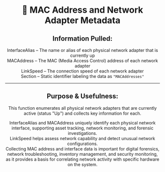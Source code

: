 <div align="center">

# 🔐 MAC Address and Network Adapter Metadata

## **Information Pulled:**  
InterfaceAlias – The name or alias of each physical network adapter that is currently up  
MACAddress – The MAC (Media Access Control) address of each network adapter  
LinkSpeed – The connection speed of each network adapter  
Section – Static identifier labeling the data as `"MACAddresses"`

---

## **Purpose & Usefulness:**  
This function enumerates all physical network adapters that are currently active (status "Up") and collects key information for each.

InterfaceAlias and MACAddress uniquely identify each physical network interface, supporting asset tracking, network monitoring, and forensic investigations.  
LinkSpeed helps assess network capability and detect unusual network configurations.  
Collecting MAC address and interface data is important for digital forensics, network troubleshooting, inventory management, and security monitoring,  
as it provides a basis for correlating network activity with specific hardware on the system.

</div>
